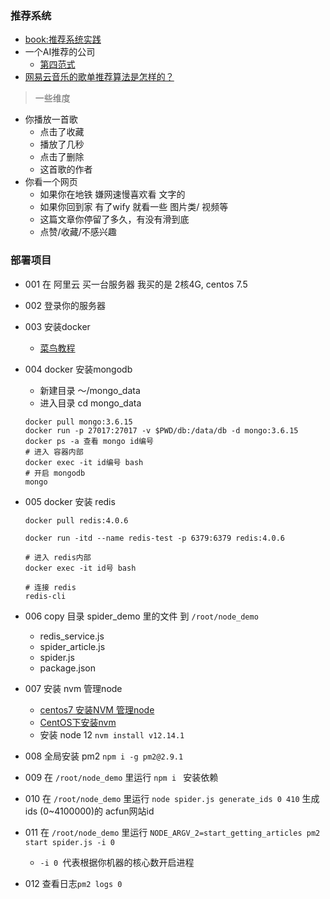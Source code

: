 ### 推荐系统

- [book:推荐系统实践](https://book.douban.com/subject/10769749/)
- 一个AI推荐的公司
    - [第四范式](http://www.4paradigm.com/)
- [网易云音乐的歌单推荐算法是怎样的？](https://www.zhihu.com/question/26743347/answer/34235147)

> 一些维度

- 你播放一首歌
    - 点击了收藏
    - 播放了几秒
    - 点击了删除
    - 这首歌的作者
- 你看一个网页
    - 如果你在地铁 嫌网速慢喜欢看 文字的
    - 如果你回到家 有了wify 就看一些 图片类/ 视频等
    - 这篇文章你停留了多久，有没有滑到底
    - 点赞/收藏/不感兴趣

### 部署项目

- 001 在 阿里云 买一台服务器 我买的是 2核4G, centos 7.5 
- 002 登录你的服务器
- 003 安装docker
    - [菜鸟教程](https://www.runoob.com/docker/centos-docker-install.html)
- 004 docker 安装mongodb
    - 新建目录 ～/mongo_data
    - 进入目录 cd mongo_data
    ```
    docker pull mongo:3.6.15
    docker run -p 27017:27017 -v $PWD/db:/data/db -d mongo:3.6.15
    docker ps -a 查看 mongo id编号
    # 进入 容器内部
    docker exec -it id编号 bash 
    # 开启 mongodb
    mongo
    ```
- 005 docker 安装 redis
    ```
    docker pull redis:4.0.6

    docker run -itd --name redis-test -p 6379:6379 redis:4.0.6

    # 进入 redis内部
    docker exec -it id号 bash

    # 连接 redis
    redis-cli
    ```

- 006 copy 目录 spider_demo 里的文件 到 `/root/node_demo`
    - redis_service.js  
    - spider_article.js
    - spider.js
    - package.json
- 007 安装 nvm 管理node
    - [centos7 安装NVM 管理node](https://www.cnblogs.com/qq4535292/p/9848040.html)
    - [CentOS下安装nvm](https://www.cnblogs.com/ycyzharry/p/10186251.html)
    - 安装 node 12 `nvm install v12.14.1`
- 008 全局安装 pm2 `npm i -g pm2@2.9.1`
- 009 在 `/root/node_demo` 里运行 `npm i ` 安装依赖
- 010 在 `/root/node_demo` 里运行 `node spider.js generate_ids 0 410` 生成 ids (0~4100000)的 acfun网站id
- 011 在 `/root/node_demo` 里运行 `NODE_ARGV_2=start_getting_articles pm2 start spider.js -i 0`
    - `-i 0 `代表根据你机器的核心数开启进程
- 012 查看日志`pm2 logs 0`